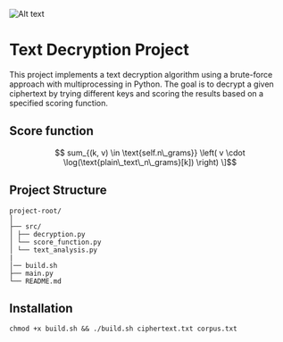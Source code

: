 ![Alt text](https://upload.wikimedia.org/wikipedia/commons/thumb/5/51/Skytale.png/640px-Skytale.png)

# Text Decryption Project

This project implements a text decryption algorithm using a brute-force approach with multiprocessing in Python. The goal is to decrypt a given ciphertext by trying different keys and scoring the results based on a specified scoring function.

## Score function 
$$ sum_{(k, v) \in \text{self.n\_grams}} \left( v \cdot \log(\text{plain\_text\_n\_grams}[k]) \right) \]$$


## Project Structure
```
project-root/
│
├── src/
│ ├── decryption.py
│ └── score_function.py
│ └── text_analysis.py
|
│── build.sh
├── main.py
└── README.md
```
## Installation 
```
chmod +x build.sh && ./build.sh ciphertext.txt corpus.txt
```
